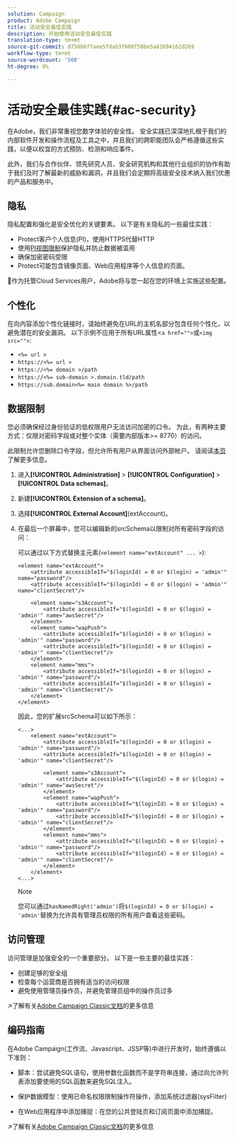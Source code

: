 ```yaml
---
solution: Campaign
product: Adobe Campaign
title: 活动安全最佳实践
description: 开始使用活动安全最佳实践
translation-type: tm+mt
source-git-commit: d758b6ffaee5fdab3f600f58be5a81694162d269
workflow-type: tm+mt
source-wordcount: '508'
ht-degree: 0%

---
```


# 活动安全最佳实践{#ac-security}

在Adobe，我们非常重视您数字体验的安全性。 安全实践已深深地扎根于我们的内部软件开发和操作流程及工具之中，并且我们的跨职能团队会严格遵循这些实践，以便以权宜的方式预防、检测和响应事件。

此外，我们与合作伙伴、领先研究人员、安全研究机构和其他行业组织的协作有助于我们及时了解最新的威胁和漏洞，并且我们会定期将高级安全技术纳入我们优惠的产品和服务中。

## 隐私

隐私配置和强化是安全优化的关键要素。 以下是有关隐私的一些最佳实践：

* Protect客户个人信息(PI)，使用HTTPS代替HTTP
* 使用[PI视图限制](../dev/restrict-pi-view.md)保护隐私并防止数据被滥用
* 确保加密密码受限
* Protect可能包含镜像页面、Web应用程序等个人信息的页面。

:speech_balloon:作为托管Cloud Services用户，Adobe将与您一起在您的环境上实施这些配置。

## 个性化

在向内容添加个性化链接时，请始终避免在URL的主机名部分包含任何个性化，以避免潜在的安全漏洞。 以下示例不应用于所有URL属性&lt;`a href="">`或`<img src="">`:

* `<%= url >`
* `https://<%= url >`
* `https://<%= domain >/path`
* `https://<%= sub-domain >.domain.tld/path`
* `https://sub.domain<%= main domain %>/path`

## 数据限制

您必须确保经过身份验证的低权限用户无法访问加密的口令。 为此，有两种主要方式：仅限对密码字段或对整个实体（需要内部版本>= 8770）的访问。

此限制允许您删除口令字段，但允许所有用户从界面访问外部帐户。 请阅读[本页](../dev/restrict-pi-view.md)了解更多信息。

1. 进入&#x200B;**[!UICONTROL Administration]** > **[!UICONTROL Configuration]** > **[!UICONTROL Data schemas]**。

1. 新建&#x200B;**[!UICONTROL Extension of a schema]**。

1. 选择&#x200B;**[!UICONTROL External Account]**(extAccount)。

1. 在最后一个屏幕中，您可以编辑新的srcSchema以限制对所有密码字段的访问：

   可以通过以下方式替换主元素(`<element name="extAccount" ... >`):

   ```
   <element name="extAccount">
       <attribute accessibleIf="$(loginId) = 0 or $(login) = 'admin'" name="password"/>
       <attribute accessibleIf="$(loginId) = 0 or $(login) = 'admin'" name="clientSecret"/>
   
       <element name="s3Account">
           <attribute accessibleIf="$(loginId) = 0 or $(login) = 'admin'" name="awsSecret"/>
       </element>
       <element name="wapPush">
           <attribute accessibleIf="$(loginId) = 0 or $(login) = 'admin'" name="password"/>
           <attribute accessibleIf="$(loginId) = 0 or $(login) = 'admin'" name="clientSecret"/>
       </element>
       <element name="mms">
           <attribute accessibleIf="$(loginId) = 0 or $(login) = 'admin'" name="password"/>
           <attribute accessibleIf="$(loginId) = 0 or $(login) = 'admin'" name="clientSecret"/>
       </element>
   </element>
   ```

   因此，您的扩展srcSchema可以如下所示：

   ```
   <...>
       <element name="extAccount">
           <attribute accessibleIf="$(loginId) = 0 or $(login) = 'admin'" name="password"/>
           <attribute accessibleIf="$(loginId) = 0 or $(login) = 'admin'" name="clientSecret"/>
   
           <element name="s3Account">
               <attribute accessibleIf="$(loginId) = 0 or $(login) = 'admin'" name="awsSecret"/>
           </element>
           <element name="wapPush">
               <attribute accessibleIf="$(loginId) = 0 or $(login) = 'admin'" name="password"/>
               <attribute accessibleIf="$(loginId) = 0 or $(login) = 'admin'" name="clientSecret"/>
           </element>
           <element name="mms">
               <attribute accessibleIf="$(loginId) = 0 or $(login) = 'admin'" name="password"/>
               <attribute accessibleIf="$(loginId) = 0 or $(login) = 'admin'" name="clientSecret"/>
           </element>
       </element>
   <...> 
   ```

   >[!NOTE]
   >
   >您可以通过`hasNamedRight('admin')`将`$(loginId) = 0 or $(login) = 'admin'`替换为允许具有管理员权限的所有用户查看这些密码。


## 访问管理

访问管理是加强安全的一个重要部分。 以下是一些主要的最佳实践：

* 创建足够的安全组
* 检查每个运营商是否拥有适当的访问权限
* 避免使用管理员操作员，并避免管理员组中的操作员过多

:arrow_upper_right:了解有关[Adobe Campaign Classic文档](https://experienceleague.adobe.com/docs/campaign-classic/using/installing-campaign-classic/security-privacy/access-management.html?lang=en#webapp-operator)的更多信息

## 编码指南

在Adobe Campaign(工作流、Javascript、JSSP等)中进行开发时，始终遵循以下准则：

* 脚本：尝试避免SQL语句，使用参数化函数而不是字符串连接，通过向允许列表添加要使用的SQL函数来避免SQL注入。

* 保护数据模型：使用已命名权限限制操作符操作，添加系统过滤器(sysFilter)

* 在Web应用程序中添加捕捉：在您的公共登陆页和订阅页面中添加捕捉。

:arrow_upper_right:了解有关[Adobe Campaign Classic文档](https://experienceleague.adobe.com/docs/campaign-classic/using/installing-campaign-classic/security-privacy/scripting-coding-guidelines.html?lang=en#installing-campaign-classic)的更多信息
